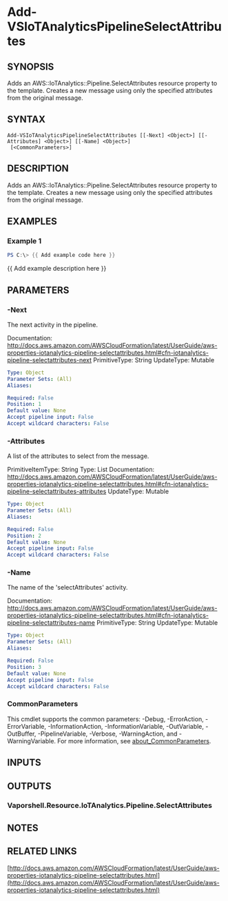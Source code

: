 # Add-VSIoTAnalyticsPipelineSelectAttributes

## SYNOPSIS
Adds an AWS::IoTAnalytics::Pipeline.SelectAttributes resource property to the template.
Creates a new message using only the specified attributes from the original message.

## SYNTAX

```
Add-VSIoTAnalyticsPipelineSelectAttributes [[-Next] <Object>] [[-Attributes] <Object>] [[-Name] <Object>]
 [<CommonParameters>]
```

## DESCRIPTION
Adds an AWS::IoTAnalytics::Pipeline.SelectAttributes resource property to the template.
Creates a new message using only the specified attributes from the original message.

## EXAMPLES

### Example 1
```powershell
PS C:\> {{ Add example code here }}
```

{{ Add example description here }}

## PARAMETERS

### -Next
The next activity in the pipeline.

Documentation: http://docs.aws.amazon.com/AWSCloudFormation/latest/UserGuide/aws-properties-iotanalytics-pipeline-selectattributes.html#cfn-iotanalytics-pipeline-selectattributes-next
PrimitiveType: String
UpdateType: Mutable

```yaml
Type: Object
Parameter Sets: (All)
Aliases:

Required: False
Position: 1
Default value: None
Accept pipeline input: False
Accept wildcard characters: False
```

### -Attributes
A list of the attributes to select from the message.

PrimitiveItemType: String
Type: List
Documentation: http://docs.aws.amazon.com/AWSCloudFormation/latest/UserGuide/aws-properties-iotanalytics-pipeline-selectattributes.html#cfn-iotanalytics-pipeline-selectattributes-attributes
UpdateType: Mutable

```yaml
Type: Object
Parameter Sets: (All)
Aliases:

Required: False
Position: 2
Default value: None
Accept pipeline input: False
Accept wildcard characters: False
```

### -Name
The name of the 'selectAttributes' activity.

Documentation: http://docs.aws.amazon.com/AWSCloudFormation/latest/UserGuide/aws-properties-iotanalytics-pipeline-selectattributes.html#cfn-iotanalytics-pipeline-selectattributes-name
PrimitiveType: String
UpdateType: Mutable

```yaml
Type: Object
Parameter Sets: (All)
Aliases:

Required: False
Position: 3
Default value: None
Accept pipeline input: False
Accept wildcard characters: False
```

### CommonParameters
This cmdlet supports the common parameters: -Debug, -ErrorAction, -ErrorVariable, -InformationAction, -InformationVariable, -OutVariable, -OutBuffer, -PipelineVariable, -Verbose, -WarningAction, and -WarningVariable. For more information, see [about_CommonParameters](http://go.microsoft.com/fwlink/?LinkID=113216).

## INPUTS

## OUTPUTS

### Vaporshell.Resource.IoTAnalytics.Pipeline.SelectAttributes
## NOTES

## RELATED LINKS

[http://docs.aws.amazon.com/AWSCloudFormation/latest/UserGuide/aws-properties-iotanalytics-pipeline-selectattributes.html](http://docs.aws.amazon.com/AWSCloudFormation/latest/UserGuide/aws-properties-iotanalytics-pipeline-selectattributes.html)


